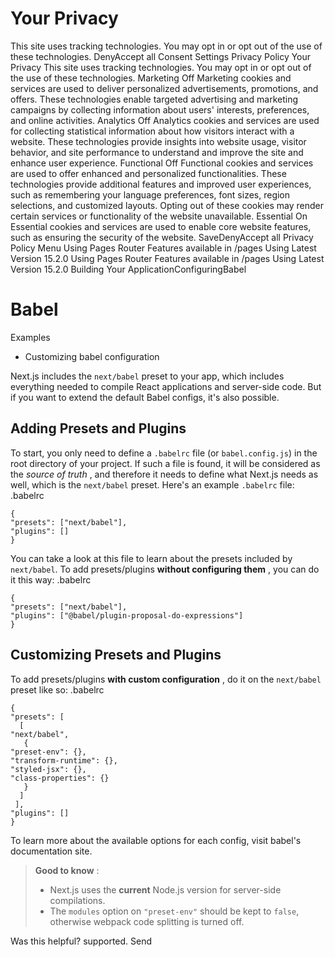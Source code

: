 # Your Privacy
This site uses tracking technologies. You may opt in or opt out of the use of these technologies.
DenyAccept all
Consent Settings
Privacy Policy
Your Privacy
This site uses tracking technologies. You may opt in or opt out of the use of these technologies.
Marketing
Off
Marketing cookies and services are used to deliver personalized advertisements, promotions, and offers. These technologies enable targeted advertising and marketing campaigns by collecting information about users' interests, preferences, and online activities. 
Analytics
Off
Analytics cookies and services are used for collecting statistical information about how visitors interact with a website. These technologies provide insights into website usage, visitor behavior, and site performance to understand and improve the site and enhance user experience.
Functional
Off
Functional cookies and services are used to offer enhanced and personalized functionalities. These technologies provide additional features and improved user experiences, such as remembering your language preferences, font sizes, region selections, and customized layouts. Opting out of these cookies may render certain services or functionality of the website unavailable.
Essential
On
Essential cookies and services are used to enable core website features, such as ensuring the security of the website. 
SaveDenyAccept all
Privacy Policy
Menu
Using Pages Router
Features available in /pages
Using Latest Version
15.2.0
Using Pages Router
Features available in /pages
Using Latest Version
15.2.0
Building Your ApplicationConfiguringBabel
# Babel
Examples
  * Customizing babel configuration


Next.js includes the `next/babel` preset to your app, which includes everything needed to compile React applications and server-side code. But if you want to extend the default Babel configs, it's also possible.
## Adding Presets and Plugins
To start, you only need to define a `.babelrc` file (or `babel.config.js`) in the root directory of your project. If such a file is found, it will be considered as the _source of truth_ , and therefore it needs to define what Next.js needs as well, which is the `next/babel` preset.
Here's an example `.babelrc` file:
.babelrc
```
{
"presets": ["next/babel"],
"plugins": []
}
```

You can take a look at this file to learn about the presets included by `next/babel`.
To add presets/plugins **without configuring them** , you can do it this way:
.babelrc
```
{
"presets": ["next/babel"],
"plugins": ["@babel/plugin-proposal-do-expressions"]
}
```

## Customizing Presets and Plugins
To add presets/plugins **with custom configuration** , do it on the `next/babel` preset like so:
.babelrc
```
{
"presets": [
  [
"next/babel",
   {
"preset-env": {},
"transform-runtime": {},
"styled-jsx": {},
"class-properties": {}
   }
  ]
 ],
"plugins": []
}
```

To learn more about the available options for each config, visit babel's documentation site.
> **Good to know** :
>   * Next.js uses the **current** Node.js version for server-side compilations.
>   * The `modules` option on `"preset-env"` should be kept to `false`, otherwise webpack code splitting is turned off.
> 

Was this helpful?
supported.
Send
